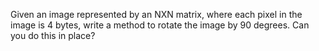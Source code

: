 Given an image represented by an NXN matrix, where each pixel in the image is 4 bytes, write a method to rotate the image by 90 degrees. Can you do this in place?
